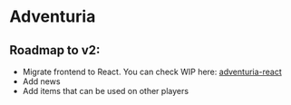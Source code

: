 # Adventuria

## Roadmap to v2:

- Migrate frontend to React. You can check WIP here: [adventuria-react](https://github.com/ShadowDash2000/adventuria-react)
- Add news
- Add items that can be used on other players  
